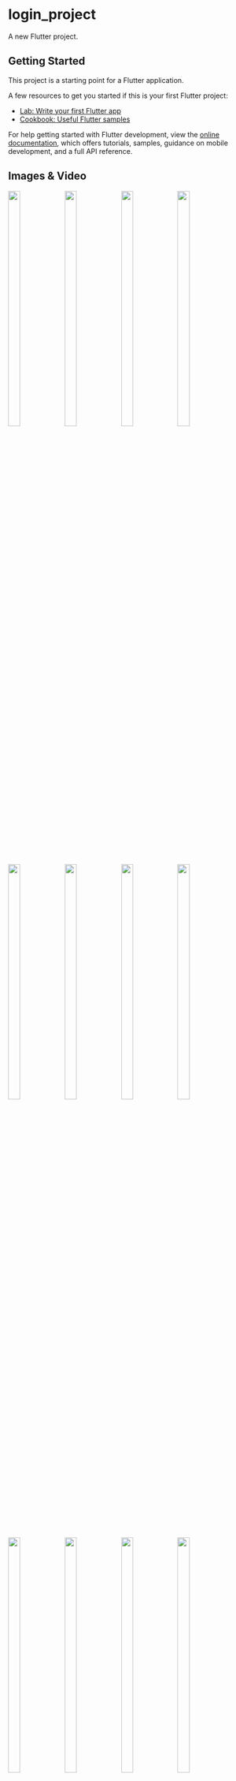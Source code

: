 # login_project

A new Flutter project.

## Getting Started

This project is a starting point for a Flutter application.

A few resources to get you started if this is your first Flutter project:

- [Lab: Write your first Flutter app](https://docs.flutter.dev/get-started/codelab)
- [Cookbook: Useful Flutter samples](https://docs.flutter.dev/cookbook)

For help getting started with Flutter development, view the
[online documentation](https://docs.flutter.dev/), which offers tutorials,
samples, guidance on mobile development, and a full API reference.


## Images & Video
<p float="center">

<img src="https://user-images.githubusercontent.com/118955280/224953150-609cf45f-c839-4d5b-bf9d-0e9dba4e0a55.png" width=22% height=35%>
<img src="https://user-images.githubusercontent.com/118955280/224953164-b06b6e17-c824-4b50-8b57-97171ad4e971.png" width=22% height=35%>
<img src="https://user-images.githubusercontent.com/118955280/224953079-e33f0082-6621-4f9b-a798-4f3d8e8f9f78.png" width=22% height=35%>
<img src="https://user-images.githubusercontent.com/118955280/224953156-db53df3f-15b4-4151-a2c3-b309351590bf.png" width=22% height=35%>
<img src="https://user-images.githubusercontent.com/118955280/224953098-b411edf1-c1a8-4858-bd0f-c1e632de7808.png" width=22% height=35%>
<img src="https://user-images.githubusercontent.com/118955280/224953088-cf54783b-b442-4794-a1bd-40ec4366b144.png" width=22% height=35%>
<img src="https://user-images.githubusercontent.com/118955280/224953105-ea35064e-6db5-47e5-9673-7b3a59ae65da.png" width=22% height=35%>
<img src="https://user-images.githubusercontent.com/118955280/224953114-6d3e88f4-12b9-44e7-baaa-b9b40fb1d741.png" width=22% height=35%>
<img src="https://user-images.githubusercontent.com/118955280/224953118-26b07ed3-efae-4b95-8066-390c80341b9b.png" width=22% height=35%>
<img src="https://user-images.githubusercontent.com/118955280/224953124-82b465d1-b434-4ea2-8aee-15e372ef6c2e.png" width=22% height=35%>
<img src="https://user-images.githubusercontent.com/118955280/224953135-e3384a8e-3f38-499f-98d0-8fc759707c88.png" width=22% height=35%>
<img src="https://user-images.githubusercontent.com/118955280/224953143-ab31d73b-7ed0-4e7f-a77e-4dd7c1f6502c.png" width=22% height=35%>


https://user-images.githubusercontent.com/118955280/224977287-1500fe2c-329d-41c4-b17c-bebeddf78849.mp4


</p>
  
